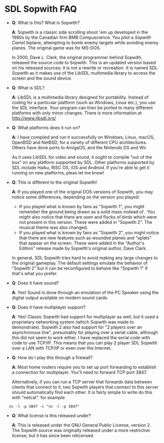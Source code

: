 SDL Sopwith FAQ
===============

- **Q**: What is this? What is Sopwith?

  **A**: Sopwith is a classic side scrolling shoot 'em up developed in
  the 1980s by the Canadian firm BMB Compuscience. You pilot a *Sopwith
  Camel* biplane, attempting to bomb enemy targets while avoiding enemy
  planes. The original game was for MS-DOS.

  In 2000, Dave L. Clark, the original programmer behind Sopwith,
  released the source code to Sopwith. This is an updated version based
  on his released sources; it is not a rewrite or recreation. It is
  named SDL Sopwith as it makes use of the LibSDL multimedia library to
  access the screen and the sound device.

- **Q**: What is SDL?

  **A**: LibSDL is a multimedia library designed for portability.
  Instead of coding for a particular platform (such as Windows, Linux
  etc.), you use the SDL interface. Your program can then be ported to
  many different platforms with only minor changes. There is more
  information at http://www.libsdl.org/

- **Q**: What platforms does it run on?

  **A**: I have compiled and run it successfully on Windows, Linux,
  macOS, OpenBSD and NetBSD, for a variety of different CPU
  architectures. Others have done ports to AmigaOS, and the Nintendo DS
  and Wii.

  As it uses LibSDL for video and sound, it *ought to* compile "out of
  the box" on any platform supported by SDL. Other platforms supported
  by SDL include Haiku, RISC OS, iOS and Android. If you're able to get
  it running on new platforms, pleas let me know!

- **Q**: This is different to the original Sopwith!

  **A**: If you played one of the original DOS versions of Sopwith, you
  may notice some differences, depending on the version you played:

  - If you played what is known by fans as "Sopwith 1", you might
    remember the ground being drawn as a solid mass instead of . You
    might also notice that there are oxen and flocks of birds which were
    not present in this version. These were added in "Sopwith 2". The
    musical theme was also changed.
  - If you played what is known by fans as "Sopwith 2", you might notice
    that there are new features such as wounded planes and "splats" that
    appear on the screen. These were added in the "Author's Edition"
    release made by Sopwith's original author, Dave Clark.

  In general, SDL Sopwith tries hard to avoid making any large changes
  to the original gameplay. The default settings emulate the behavior
  of "Sopwith 2" but it can be reconfigured to behave like "Sopwith 1"
  if that's what you prefer.

- **Q**: Does it have sound?

  **A**: Yes! Sound is done through an emulation of the PC Speaker
  using the digital output available on modern sound cards.

- **Q**: Does it have multiplayer support?

  **A**: Yes! Classic Sopwith had support for multiplayer as well, but
  it used a proprietary networking system (which Sopwith was made to
  demonstrate). Sopwith 2 also had support for "2 players over an
  asynchronous line", presumably for playing over a serial cable,
  although this did not seem to work either. I have replaced the serial
  code with code to use TCP/IP.  This means that you can play 2 player
  SDL Sopwith over a LAN with TCP/IP or even over the Internet.

- **Q**: How do I play this through a firewall?

  **A**: Most home routers require you to set up port forwarding to
  establish a connection for multiplayer. You'll need to forward TCP
  port 3847.

  Alternatively, if you can run a TCP server that forwards data between
  clients that connect to it, two Sopwith players that connect to this
  server should automatically find each other. It is fairly simple to
  write do this with "netcat". for example:

```shell
  nc -l -p 3847 -c "nc -l -p 3847"
```

- **Q**: What license is this released under?

  **A**: This is released under the GNU General Public License,
  version 2. The Sopwith source was originally released under a more
  restrictive license, but it has since been relicensed.

